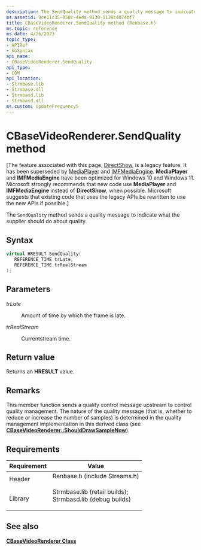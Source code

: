 ```yaml
---
description: The SendQuality method sends a quality message to indicate what the supplier should do about quality.
ms.assetid: 9ce11c35-958c-4eda-9130-1139c4074bf7
title: CBaseVideoRenderer.SendQuality method (Renbase.h)
ms.topic: reference
ms.date: 4/26/2023
topic_type: 
- APIRef
- kbSyntax
api_name: 
- CBaseVideoRenderer.SendQuality
api_type: 
- COM
api_location: 
- Strmbase.lib
- Strmbase.dll
- Strmbasd.lib
- Strmbasd.dll
ms.custom: UpdateFrequency5
---
```


# CBaseVideoRenderer.SendQuality method

\[The feature associated with this page, [DirectShow](/windows/win32/directshow/directshow), is a legacy feature. It has been superseded by [MediaPlayer](/uwp/api/Windows.Media.Playback.MediaPlayer) and [IMFMediaEngine](/windows/win32/api/mfmediaengine/nn-mfmediaengine-imfmediaengine). **MediaPlayer** and **IMFMediaEngine** have been optimized for Windows 10 and Windows 11. Microsoft strongly recommends that new code use **MediaPlayer** and **IMFMediaEngine** instead of **DirectShow**, when possible. Microsoft suggests that existing code that uses the legacy APIs be rewritten to use the new APIs if possible.\]

The `SendQuality` method sends a quality message to indicate what the supplier should do about quality.

## Syntax


```C++
virtual HRESULT SendQuality(
   REFERENCE_TIME trLate,
   REFERENCE_TIME trRealStream
);
```



## Parameters

<dl> <dt>

*trLate* 
</dt> <dd>

Amount of time by which the frame is late.

</dd> <dt>

*trRealStream* 
</dt> <dd>

Currentstream time.

</dd> </dl>

## Return value

Returns an **HRESULT** value.

## Remarks

This member function sends a quality control message upstream to control quality management. The nature of the quality message (that is, whether to reduce or increase the number of samples) is determined in the quality management implementation in this derived class (see [**CBaseVideoRenderer::ShouldDrawSampleNow**](cbasevideorenderer-shoulddrawsamplenow.md)).

## Requirements



| Requirement | Value |
|--------------------|--------------------------------------------------------------------------------------------------------------------------------------------------------------------------------------------|
| Header<br/>  | <dl> <dt>Renbase.h (include Streams.h)</dt> </dl>                                                                                   |
| Library<br/> | <dl> <dt>Strmbase.lib (retail builds); </dt> <dt>Strmbasd.lib (debug builds)</dt> </dl> |



## See also

<dl> <dt>

[**CBaseVideoRenderer Class**](cbasevideorenderer.md)
</dt> </dl>

 

 




